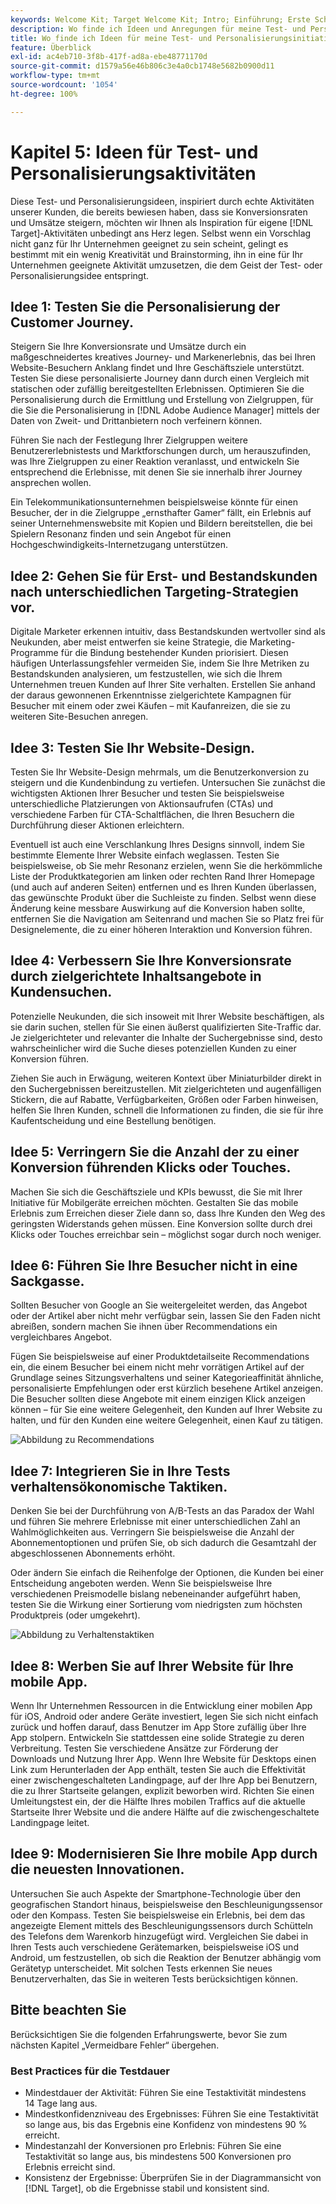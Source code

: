 ```yaml
---
keywords: Welcome Kit; Target Welcome Kit; Intro; Einführung; Erste Schritte
description: Wo finde ich Ideen und Anregungen für meine Test- und Personalisierungsaktivitäten mit Adobe Target?
title: Wo finde ich Ideen für meine Test- und Personalisierungsinitiativen?
feature: Überblick
exl-id: ac4eb710-3f8b-417f-ad8a-ebe48771170d
source-git-commit: d1579a56e46b806c3e4a0cb1748e5682b0900d11
workflow-type: tm+mt
source-wordcount: '1054'
ht-degree: 100%

---
```


# Kapitel 5: Ideen für Test- und Personalisierungsaktivitäten

Diese Test- und Personalisierungsideen, inspiriert durch echte Aktivitäten unserer Kunden, die bereits bewiesen haben, dass sie Konversionsraten und Umsätze steigern, möchten wir Ihnen als Inspiration für eigene [!DNL Target]-Aktivitäten unbedingt ans Herz legen. Selbst wenn ein Vorschlag nicht ganz für Ihr Unternehmen geeignet zu sein scheint, gelingt es bestimmt mit ein wenig Kreativität und Brainstorming, ihn in eine für Ihr Unternehmen geeignete Aktivität umzusetzen, die dem Geist der Test- oder Personalisierungsidee entspringt.

## Idee 1: Testen Sie die Personalisierung der Customer Journey.

Steigern Sie Ihre Konversionsrate und Umsätze durch ein maßgeschneidertes kreatives Journey- und Markenerlebnis, das bei Ihren Website-Besuchern Anklang findet und Ihre Geschäftsziele unterstützt. Testen Sie diese personalisierte Journey dann durch einen Vergleich mit statischen oder zufällig bereitgestellten Erlebnissen. Optimieren Sie die Personalisierung durch die Ermittlung und Erstellung von Zielgruppen, für die Sie die Personalisierung in [!DNL Adobe Audience Manager] mittels der Daten von Zweit- und Drittanbietern noch verfeinern können.

Führen Sie nach der Festlegung Ihrer Zielgruppen weitere Benutzererlebnistests und Marktforschungen durch, um herauszufinden, was Ihre Zielgruppen zu einer Reaktion veranlasst, und entwickeln Sie entsprechend die Erlebnisse, mit denen Sie sie innerhalb ihrer Journey ansprechen wollen.

Ein Telekommunikationsunternehmen beispielsweise könnte für einen Besucher, der in die Zielgruppe „ernsthafter Gamer“ fällt, ein Erlebnis auf seiner Unternehmenswebsite mit Kopien und Bildern bereitstellen, die bei Spielern Resonanz finden und sein Angebot für einen Hochgeschwindigkeits-Internetzugang unterstützen.

## Idee 2: Gehen Sie für Erst- und Bestandskunden nach unterschiedlichen Targeting-Strategien vor.

Digitale Marketer erkennen intuitiv, dass Bestandskunden wertvoller sind als Neukunden, aber meist entwerfen sie keine Strategie, die Marketing-Programme für die Bindung bestehender Kunden priorisiert. Diesen häufigen Unterlassungsfehler vermeiden Sie, indem Sie Ihre Metriken zu Bestandskunden analysieren, um festzustellen, wie sich die Ihrem Unternehmen treuen Kunden auf Ihrer Site verhalten. Erstellen Sie anhand der daraus gewonnenen Erkenntnisse zielgerichtete Kampagnen für Besucher mit einem oder zwei Käufen – mit Kaufanreizen, die sie zu weiteren Site-Besuchen anregen.

## Idee 3: Testen Sie Ihr Website-Design.

Testen Sie Ihr Website-Design mehrmals, um die Benutzerkonversion zu steigern und die Kundenbindung zu vertiefen. Untersuchen Sie zunächst die wichtigsten Aktionen Ihrer Besucher und testen Sie beispielsweise unterschiedliche Platzierungen von Aktionsaufrufen (CTAs) und verschiedene Farben für CTA-Schaltflächen, die Ihren Besuchern die Durchführung dieser Aktionen erleichtern.

Eventuell ist auch eine Verschlankung Ihres Designs sinnvoll, indem Sie bestimmte Elemente Ihrer Website einfach weglassen. Testen Sie beispielsweise, ob Sie mehr Resonanz erzielen, wenn Sie die herkömmliche Liste der Produktkategorien am linken oder rechten Rand Ihrer Homepage (und auch auf anderen Seiten) entfernen und es Ihren Kunden überlassen, das gewünschte Produkt über die Suchleiste zu finden. Selbst wenn diese Änderung keine messbare Auswirkung auf die Konversion haben sollte, entfernen Sie die Navigation am Seitenrand und machen Sie so Platz frei für Designelemente, die zu einer höheren Interaktion und Konversion führen.

## Idee 4: Verbessern Sie Ihre Konversionsrate durch zielgerichtete Inhaltsangebote in Kundensuchen.

Potenzielle Neukunden, die sich insoweit mit Ihrer Website beschäftigen, als sie darin suchen, stellen für Sie einen äußerst qualifizierten Site-Traffic dar. Je zielgerichteter und relevanter die Inhalte der Suchergebnisse sind, desto wahrscheinlicher wird die Suche dieses potenziellen Kunden zu einer Konversion führen.

Ziehen Sie auch in Erwägung, weiteren Kontext über Miniaturbilder direkt in den Suchergebnissen bereitzustellen. Mit zielgerichteten und augenfälligen Stickern, die auf Rabatte, Verfügbarkeiten, Größen oder Farben hinweisen, helfen Sie Ihren Kunden, schnell die Informationen zu finden, die sie für ihre Kaufentscheidung und eine Bestellung benötigen.

## Idee 5: Verringern Sie die Anzahl der zu einer Konversion führenden Klicks oder Touches.

Machen Sie sich die Geschäftsziele und KPIs bewusst, die Sie mit Ihrer Initiative für Mobilgeräte erreichen möchten. Gestalten Sie das mobile Erlebnis zum Erreichen dieser Ziele dann so, dass Ihre Kunden den Weg des geringsten Widerstands gehen müssen. Eine Konversion sollte durch drei Klicks oder Touches erreichbar sein – möglichst sogar durch noch weniger.

## Idee 6: Führen Sie Ihre Besucher nicht in eine Sackgasse.

Sollten Besucher von Google an Sie weitergeleitet werden, das Angebot oder der Artikel aber nicht mehr verfügbar sein, lassen Sie den Faden nicht abreißen, sondern machen Sie ihnen über Recommendations ein vergleichbares Angebot.

Fügen Sie beispielsweise auf einer Produktdetailseite Recommendations ein, die einem Besucher bei einem nicht mehr vorrätigen Artikel auf der Grundlage seines Sitzungsverhaltens und seiner Kategorieaffinität ähnliche, personalisierte Empfehlungen oder erst kürzlich besehene Artikel anzeigen. Die Besucher sollten diese Angebote mit einem einzigen Klick anzeigen können – für Sie eine weitere Gelegenheit, den Kunden auf Ihrer Website zu halten, und für den Kunden eine weitere Gelegenheit, einen Kauf zu tätigen.

![Abbildung zu Recommendations](/help/c-intro/assets/recs-illustration.png)

## Idee 7: Integrieren Sie in Ihre Tests verhaltensökonomische Taktiken.

Denken Sie bei der Durchführung von A/B-Tests an das Paradox der Wahl und führen Sie mehrere Erlebnisse mit einer unterschiedlichen Zahl an Wahlmöglichkeiten aus. Verringern Sie beispielsweise die Anzahl der Abonnementoptionen und prüfen Sie, ob sich dadurch die Gesamtzahl der abgeschlossenen Abonnements erhöht.

Oder ändern Sie einfach die Reihenfolge der Optionen, die Kunden bei einer Entscheidung angeboten werden. Wenn Sie beispielsweise Ihre verschiedenen Preismodelle bislang nebeneinander aufgeführt haben, testen Sie die Wirkung einer Sortierung vom niedrigsten zum höchsten Produktpreis (oder umgekehrt).

![Abbildung zu Verhaltenstaktiken](/help/c-intro/assets/behavioral.png)

## Idee 8: Werben Sie auf Ihrer Website für Ihre mobile App.

Wenn Ihr Unternehmen Ressourcen in die Entwicklung einer mobilen App für iOS, Android oder andere Geräte investiert, legen Sie sich nicht einfach zurück und hoffen darauf, dass Benutzer im App Store zufällig über Ihre App stolpern. Entwickeln Sie stattdessen eine solide Strategie zu deren Verbreitung. Testen Sie verschiedene Ansätze zur Förderung der Downloads und Nutzung Ihrer App. Wenn Ihre Website für Desktops einen Link zum Herunterladen der App enthält, testen Sie auch die Effektivität einer zwischengeschalteten Landingpage, auf der Ihre App bei Benutzern, die zu Ihrer Startseite gelangen, explizit beworben wird. Richten Sie einen Umleitungstest ein, der die Hälfte Ihres mobilen Traffics auf die aktuelle Startseite Ihrer Website und die andere Hälfte auf die zwischengeschaltete Landingpage leitet.

## Idee 9: Modernisieren Sie Ihre mobile App durch die neuesten Innovationen.

Untersuchen Sie auch Aspekte der Smartphone-Technologie über den geografischen Standort hinaus, beispielsweise den Beschleunigungssensor oder den Kompass. Testen Sie beispielsweise ein Erlebnis, bei dem das angezeigte Element mittels des Beschleunigungssensors durch Schütteln des Telefons dem Warenkorb hinzugefügt wird. Vergleichen Sie dabei in Ihren Tests auch verschiedene Gerätemarken, beispielsweise iOS und Android, um festzustellen, ob sich die Reaktion der Benutzer abhängig vom Gerätetyp unterscheidet. Mit solchen Tests erkennen Sie neues Benutzerverhalten, das Sie in weiteren Tests berücksichtigen können.

## Bitte beachten Sie

Berücksichtigen Sie die folgenden Erfahrungswerte, bevor Sie zum nächsten Kapitel „Vermeidbare Fehler“ übergehen.

### Best Practices für die Testdauer

* Mindestdauer der Aktivität: Führen Sie eine Testaktivität mindestens 14 Tage lang aus.
* Mindestkonfidenzniveau des Ergebnisses: Führen Sie eine Testaktivität so lange aus, bis das Ergebnis eine Konfidenz von mindestens 90 % erreicht.
* Mindestanzahl der Konversionen pro Erlebnis: Führen Sie eine Testaktivität so lange aus, bis mindestens 500 Konversionen pro Erlebnis erreicht sind.
* Konsistenz der Ergebnisse: Überprüfen Sie in der Diagrammansicht von [!DNL Target], ob die Ergebnisse stabil und konsistent sind.
